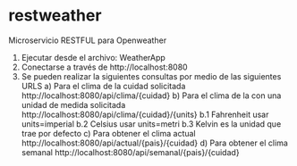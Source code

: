 # restweather
Microservicio RESTFUL para Openweather


1) Ejecutar desde el archivo: WeatherApp
2) Conectarse a través de http://localhost:8080
3) Se pueden realizar la siguientes consultas por medio de las siguientes URLS
  a) Para el clima de la cuidad solicitada http://localhost:8080/api/clima/{cuidad}
  b) Para el clima de la con una unidad de medida solicitada http://localhost:8080/api/clima/{cuidad}/{units}
    b.1 Fahrenheit usar units=imperial
    b.2 Celsius usar units=metri
    b.3 Kelvin es la unidad que trae por defecto
  c) Para obtener el clima actual http://localhost:8080/api/actual/{pais}/{cuidad}
  d) Para obtener el clima semanal http://localhost:8080/api/semanal/{pais}/{cuidad}
